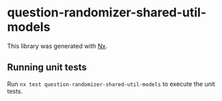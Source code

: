# question-randomizer-shared-util-models

This library was generated with [Nx](https://nx.dev).

## Running unit tests

Run `nx test question-randomizer-shared-util-models` to execute the unit tests.
